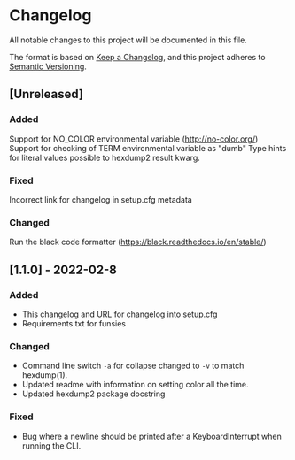 # Changelog
All notable changes to this project will be documented in this file.

The format is based on [Keep a Changelog](https://keepachangelog.com/en/1.0.0/),
and this project adheres to [Semantic Versioning](https://semver.org/spec/v2.0.0.html).

## [Unreleased]
### Added

Support for NO_COLOR environmental variable (http://no-color.org/)
Support for checking of TERM environmental variable as "dumb"
Type hints for literal values possible to hexdump2 result kwarg.

### Fixed

Incorrect link for changelog in setup.cfg metadata

### Changed

Run the black code formatter (https://black.readthedocs.io/en/stable/)

## [1.1.0] - 2022-02-8
### Added
- This changelog and URL for changelog into setup.cfg
- Requirements.txt for funsies

### Changed
- Command line switch `-a` for collapse changed to `-v` to match hexdump(1).
- Updated readme with information on setting color all the time.
- Updated hexdump2 package docstring

### Fixed
- Bug where a newline should be printed after a KeyboardInterrupt when running the CLI. 
